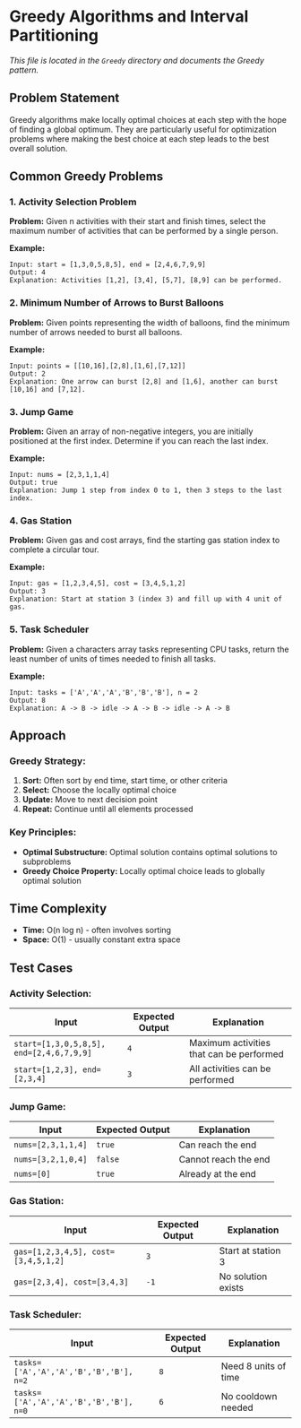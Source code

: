 # Greedy Algorithms and Interval Partitioning

*This file is located in the `Greedy` directory and documents the Greedy pattern.*

## Problem Statement

Greedy algorithms make locally optimal choices at each step with the hope of finding a global optimum. They are particularly useful for optimization problems where making the best choice at each step leads to the best overall solution.

## Common Greedy Problems

### 1. Activity Selection Problem
**Problem:** Given n activities with their start and finish times, select the maximum number of activities that can be performed by a single person.

**Example:**
```
Input: start = [1,3,0,5,8,5], end = [2,4,6,7,9,9]
Output: 4
Explanation: Activities [1,2], [3,4], [5,7], [8,9] can be performed.
```

### 2. Minimum Number of Arrows to Burst Balloons
**Problem:** Given points representing the width of balloons, find the minimum number of arrows needed to burst all balloons.

**Example:**
```
Input: points = [[10,16],[2,8],[1,6],[7,12]]
Output: 2
Explanation: One arrow can burst [2,8] and [1,6], another can burst [10,16] and [7,12].
```

### 3. Jump Game
**Problem:** Given an array of non-negative integers, you are initially positioned at the first index. Determine if you can reach the last index.

**Example:**
```
Input: nums = [2,3,1,1,4]
Output: true
Explanation: Jump 1 step from index 0 to 1, then 3 steps to the last index.
```

### 4. Gas Station
**Problem:** Given gas and cost arrays, find the starting gas station index to complete a circular tour.

**Example:**
```
Input: gas = [1,2,3,4,5], cost = [3,4,5,1,2]
Output: 3
Explanation: Start at station 3 (index 3) and fill up with 4 unit of gas.
```

### 5. Task Scheduler
**Problem:** Given a characters array tasks representing CPU tasks, return the least number of units of times needed to finish all tasks.

**Example:**
```
Input: tasks = ['A','A','A','B','B','B'], n = 2
Output: 8
Explanation: A -> B -> idle -> A -> B -> idle -> A -> B
```

## Approach

### Greedy Strategy:
1. **Sort:** Often sort by end time, start time, or other criteria
2. **Select:** Choose the locally optimal choice
3. **Update:** Move to next decision point
4. **Repeat:** Continue until all elements processed

### Key Principles:
- **Optimal Substructure:** Optimal solution contains optimal solutions to subproblems
- **Greedy Choice Property:** Locally optimal choice leads to globally optimal solution

## Time Complexity
- **Time:** O(n log n) - often involves sorting
- **Space:** O(1) - usually constant extra space

## Test Cases

### Activity Selection:
| Input | Expected Output | Explanation |
|-------|----------------|-------------|
| `start=[1,3,0,5,8,5], end=[2,4,6,7,9,9]` | `4` | Maximum activities that can be performed |
| `start=[1,2,3], end=[2,3,4]` | `3` | All activities can be performed |

### Jump Game:
| Input | Expected Output | Explanation |
|-------|----------------|-------------|
| `nums=[2,3,1,1,4]` | `true` | Can reach the end |
| `nums=[3,2,1,0,4]` | `false` | Cannot reach the end |
| `nums=[0]` | `true` | Already at the end |

### Gas Station:
| Input | Expected Output | Explanation |
|-------|----------------|-------------|
| `gas=[1,2,3,4,5], cost=[3,4,5,1,2]` | `3` | Start at station 3 |
| `gas=[2,3,4], cost=[3,4,3]` | `-1` | No solution exists |

### Task Scheduler:
| Input | Expected Output | Explanation |
|-------|----------------|-------------|
| `tasks=['A','A','A','B','B','B'], n=2` | `8` | Need 8 units of time |
| `tasks=['A','A','A','B','B','B'], n=0` | `6` | No cooldown needed | 
